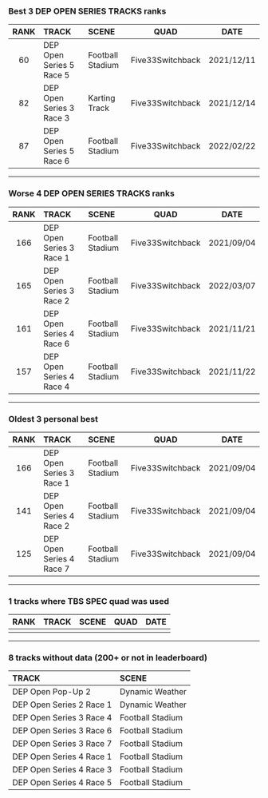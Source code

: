 ### Best 3 DEP OPEN SERIES TRACKS ranks
|RANK|TRACK|SCENE|QUAD|DATE|
|:---:|:---|:---|:---:|:---:|
|60|DEP Open Series 5 Race 5|Football Stadium|Five33Switchback|2021/12/11|
|82|DEP Open Series 3 Race 3|Karting Track|Five33Switchback|2021/12/14|
|87|DEP Open Series 5 Race 6|Football Stadium|Five33Switchback|2022/02/22|
---
### Worse 4 DEP OPEN SERIES TRACKS ranks
|RANK|TRACK|SCENE|QUAD|DATE|
|:---:|:---|:---|:---:|:---:|
|166|DEP Open Series 3 Race 1|Football Stadium|Five33Switchback|2021/09/04|
|165|DEP Open Series 3 Race 2|Football Stadium|Five33Switchback|2022/03/07|
|161|DEP Open Series 4 Race 6|Football Stadium|Five33Switchback|2021/11/21|
|157|DEP Open Series 4 Race 4|Football Stadium|Five33Switchback|2021/11/22|
---
### Oldest 3 personal best
|RANK|TRACK|SCENE|QUAD|DATE|
|:---:|:---|:---|:---:|:---:|
|166|DEP Open Series 3 Race 1|Football Stadium|Five33Switchback|2021/09/04|
|141|DEP Open Series 4 Race 2|Football Stadium|Five33Switchback|2021/09/04|
|125|DEP Open Series 4 Race 7|Football Stadium|Five33Switchback|2021/09/04|
---
### 1 tracks where TBS SPEC quad was used
|RANK|TRACK|SCENE|QUAD|DATE|
|:---:|:---|:---|:---:|:---:|
||||||
---
### 8 tracks without data (200+ or not in leaderboard)
|TRACK|SCENE|
|:---|:---|
|DEP Open Pop-Up 2|Dynamic Weather|
|DEP Open Series 2 Race 1|Dynamic Weather|
|DEP Open Series 3 Race 4|Football Stadium|
|DEP Open Series 3 Race 6|Football Stadium|
|DEP Open Series 3 Race 7|Football Stadium|
|DEP Open Series 4 Race 1|Football Stadium|
|DEP Open Series 4 Race 3|Football Stadium|
|DEP Open Series 4 Race 5|Football Stadium|
